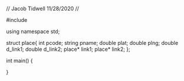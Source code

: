 // Jacob Tidwell 11/28/2020 //

#include <iostream>

using namespace std;

struct place{
int pcode;
string pname;
double plat;
double plng;
double d_link1;
double d_link2;
place* link1;
place* link2;
}; 

int main()
{

}
